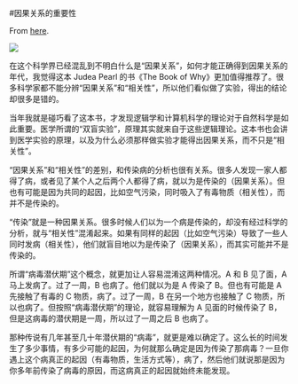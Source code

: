 #因果关系的重要性

From [here](https://yinwang1.substack.com/p/70f).

![](https://substackcdn.com/image/fetch/w_1456,c_limit,f_auto,q_auto:good,fl_progressive:steep/https%3A%2F%2Fbucketeer-e05bbc84-baa3-437e-9518-adb32be77984.s3.amazonaws.com%2Fpublic%2Fimages%2F9135a546-71fe-4664-b348-d7b4b82871d6_1838x2850.jpeg)

在这个科学界已经混乱到不明白什么是“因果关系”，如何才能正确得到因果关系的年代，我觉得这本 Judea Pearl 的书《The Book of Why》更加值得推荐了。很多科学家都不能分辨“因果关系”和“相关性”，所以他们看似做了实验，得出的结论却很多是错的。

当年我就是碰巧看了这本书，才发现逻辑学和计算机科学的理论对于自然科学是如此重要。医学所谓的“双盲实验”，原理其实就来自于这些逻辑理论。这本书也会讲到医学实验的原理，以及为什么必须那样做实验才能得出因果关系，而不只是“相关性”。

“因果关系”和“相关性”的差别，和传染病的分析也很有关系。很多人发现一家人都得了病，或者见了某个人之后两个人都得了病，就以为是传染的（因果关系）。但也有可能是因为共同的起因，比如空气污染，同时吸入了有毒物质（相关性），而并不是传染的。

“传染”就是一种因果关系。很多时候人们以为一个病是传染的，却没有经过科学的分析，就与“相关性”混淆起来。如果有同样的起因（比如空气污染）导致了一些人同时发病（相关性），他们就盲目地以为是传染了（因果关系），而其实可能并不是传染的。

所谓“病毒潜伏期”这个概念，就更加让人容易混淆这两种情况。A 和 B 见了面，A 马上发病了。过了一周，B 也病了。他们就以为是 A 传染了 B。但也有可能是 A 先接触了有毒的 C 物质，病了。过了一周，B 在另一个地方也接触了 C 物质，所以也病了。但按照“病毒潜伏期”的理论，就容易理解为 A 见面的时候传染了 B，但是这病毒的潜伏期是一周，所以过了一周之后 B 也病了。

那种传说有几年甚至几十年潜伏期的“病毒”，就更是难以确定了。这么长的时间发生了多少事情，有多少可能的起因，为何就那么确定是因为传染了那病毒？一旦你遇上这个病真正的起因（有毒物质，生活方式等），病了，然后他们就说那是因为你多年前传染了病毒的原因，而这病真正的起因就始终未能发现。
